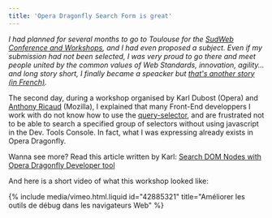 ```yaml
---
title: 'Opera Dragonfly Search Form is great'
---
```


_I had planned for several months to go to Toulouse for the [SudWeb Conference and Workshops](http://sudweb.fr/2012/), and I had even proposed a subject. Even if my submission had not been selected, I was very proud to go there and meet people united by the common values of Web Standards, innovation, agility… and long story short, I finally became a speacker but [that's another story (in French)](/community/performance-web/)._

<!-- more -->

The second day, during a workshop organised by Karl Dubost (Opera) and [Anthony Ricaud](https://twitter.com/rik24d) (Mozilla), I explained that many Front-End developpers I work with do not know how to use the [query-selector](https://developer.mozilla.org/en-US/docs/Web/API/Document.querySelector), and are frustrated not to be able to search a specified group of selectors without using javascript in the Dev. Tools Console. In fact, what I was expressing already exists in Opera Dragonfly.

Wanna see more? Read this article written by Karl: [Search DOM Nodes with Opera Dragonfly Developer tool](https://dev.opera.com/blog/search-dom-nodes-with-opera-dragonfly-developer-tool/)

And here is a short video of what this workshop looked like:

{% include media/vimeo.html.liquid id="42885321" title="Améliorer les outils de débug dans les navigateurs Web" %}
